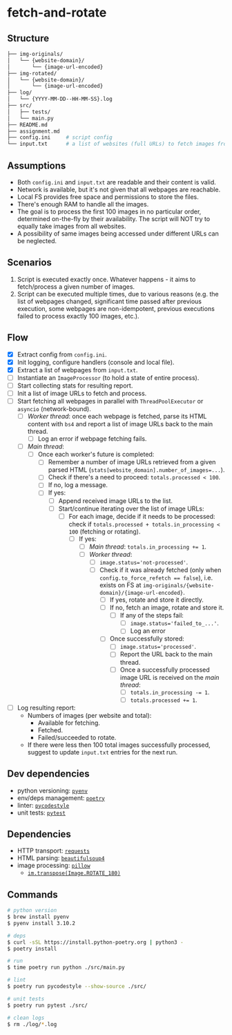 # fetch-and-rotate

## Structure

```bash
├── img-originals/
│   └── {website-domain}/
│       └── {image-url-encoded}
├── img-rotated/
│   └── {website-domain}/
│       └── {image-url-encoded}
├── log/
│   └── {YYYY-MM-DD--HH-MM-SS}.log
├── src/
│   ├── tests/
│   └── main.py
├── README.md
├── assignment.md
├── config.ini     # script config
└── input.txt      # a list of websites (full URLs) to fetch images from
```

## Assumptions

* Both `config.ini` and `input.txt` are readable and their content is valid.
* Network is available, but it's not given that all webpages are reachable.
* Local FS provides free space and permissions to store the files.
* There's enough RAM to handle all the images.
* The goal is to process the first 100 images in no particular order, determined on-the-fly by their availability. The script will NOT try to equally take images from all websites.
* A possibility of same images being accessed under different URLs can be neglected.

## Scenarios

1. Script is executed exactly once. Whatever happens - it aims to fetch/process a given number of images.
2. Script can be executed multiple times, due to various reasons (e.g. the list of webpages changed, significant time passed after previous execution, some webpages are non-idempotent, previous executions failed to process exactly 100 images, etc.).

## Flow

- [x] Extract config from `config.ini`.
- [x] Init logging, configure handlers (console and local file).
- [x] Extract a list of webpages from `input.txt`.
- [ ] Instantiate an `ImageProcessor` (to hold a state of entire process).
- [ ] Start collecting stats for resulting report.
- [ ] Init a list of image URLs to fetch and process.
- [ ] Start fetching all webpages in parallel with `ThreadPoolExecutor` or `asyncio` (network-bound).
  - [ ] *Worker thread*: once each webpage is fetched, parse its HTML content with `bs4` and report a list of image URLs back to the main thread.
    - [ ] Log an error if webpage fetching fails.
  - [ ] *Main thread*:
    - [ ] Once each worker's future is completed:
      - [ ] Remember a number of image URLs retrieved from a given parsed HTML (`stats[website_domain].number_of_images=...`).
      - [ ] Check if there's a need to proceed: `totals.processed < 100`.
      - [ ] If no, log a message.
      - [ ] If yes:
        - [ ] Append received image URLs to the list.
        - [ ] Start/continue iterating over the list of image URLs:
          - [ ] For each image, decide if it needs to be processed: check if `totals.processed + totals.in_processing < 100` (fetching or rotating).
            - [ ] If yes:
              - [ ] *Main thread*: `totals.in_processing += 1`.
              - [ ] *Worker thread*:
                - [ ] `image.status='not-processed'`.
                - [ ] Check if it was already fetched (only when `config.to_force_refetch == false`), i.e. exists on FS at `img-originals/{website-domain}/{image-url-encoded}`.
                  - [ ] If yes, rotate and store it directly.
                  - [ ] If no, fetch an image, rotate and store it.
                    - [ ] If any of the steps fail:
                      - [ ] `image.status='failed_to_...'`.
                      - [ ] Log an error
                  - [ ] Once successfully stored:
                    - [ ] `image.status='processed'`.
                    - [ ] Report the URL back to the main thread.
                    - [ ] Once a successfully processed image URL is received on the *main thread*:
                      - [ ] `totals.in_processing -= 1`.
                      - [ ] `totals.processed += 1`.
- [ ] Log resulting report:
  * Numbers of images (per website and total):
    * Available for fetching.
    * Fetched.
    * Failed/succeeded to rotate.
  * If there were less then 100 total images successfully processed, suggest to update `input.txt` entries for the next run.

## Dev dependencies

* python versioning: [`pyenv`](https://github.com/pyenv/pyenv/)
* env/deps management: [`poetry`](https://python-poetry.org/docs/basic-usage/)
* linter: [`pycodestyle`](https://pycodestyle.readthedocs.io/en/latest/)
* unit tests: [`pytest`](https://pytest.org/en/latest/)

## Dependencies

* HTTP transport: [`requests`](https://docs.python-requests.org/en/latest/user/quickstart/)
* HTML parsing: [`beautifulsoup4`](https://www.crummy.com/software/BeautifulSoup/bs4/doc/)
* image processing: [`pillow`](https://pillow.readthedocs.io/)
  * [`im.transpose(Image.ROTATE_180)`](https://pillow.readthedocs.io/en/stable/handbook/tutorial.html#transposing-an-image)

## Commands

```bash
# python version
$ brew install pyenv
$ pyenv install 3.10.2

# deps
$ curl -sSL https://install.python-poetry.org | python3 -
$ poetry install

# run
$ time poetry run python ./src/main.py

# lint
$ poetry run pycodestyle --show-source ./src/

# unit tests
$ poetry run pytest ./src/

# clean logs
$ rm ./log/*.log
```
